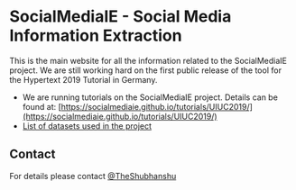 # SocialMediaIE - Social Media Information Extraction

This is the main website for all the information related to the SocialMediaIE project. 
We are still working hard on the first public release of the tool for the Hypertext 2019 Tutorial in Germany. 

* We are running tutorials on the SocialMediaIE project. Details can be found at: [https://socialmediaie.github.io/tutorials/UIUC2019/](https://socialmediaie.github.io/tutorials/UIUC2019/)
* [List of datasets used in the project](/datasets.md)



## Contact
For details please contact [@TheShubhanshu](https://twitter.com/TheShubhanshu)
